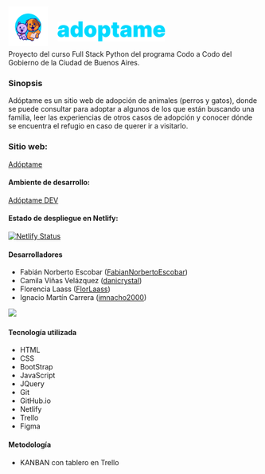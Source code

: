 <p align="left">
<a href="https://www.w3schools.com/cs/" target="_blank"> <img src="img/isotipo redondo.png" alt="adoptame_isotipo" width="80" height="80" style="margin-right: 15px; margin-bottom: -10px;"/></a>
<a href="https://www.w3schools.com/cs/" target="_blank" > <img src="img/logotipo celeste.png" alt="adoptame_isotipo" height="40"/></a>
</p>
Proyecto del curso Full Stack Python del programa Codo a Codo del Gobierno de la Ciudad de Buenos Aires.

### Sinopsis

Adóptame es un sitio web de adopción de animales (perros y gatos), donde se puede consultar para adoptar a algunos de los que están buscando una familia, leer las experiencias de otros casos de adopción y conocer dónde se encuentra el refugio en caso de querer ir a visitarlo.

### Sitio web:
[Adóptame](https://adoptame-ba.netlify.app)

#### Ambiente de desarrollo:
[Adóptame DEV](https://fabiannorbertoescobar.github.io/adoptame/)

#### Estado de despliegue en Netlify:

[![Netlify Status](https://api.netlify.com/api/v1/badges/7082062a-ae16-4f1a-9c39-835167182ff6/deploy-status)](https://app.netlify.com/sites/adoptame-ba/deploys)

#### Desarrolladores

* Fabián Norberto Escobar ([FabianNorbertoEscobar](https://github.com/FabianNorbertoEscobar))<br>
* Camila Viñas Velázquez ([danicrystal](https://github.com/danicrystal))<br>
* Florencia Laass ([FlorLaass](https://github.com/FlorLaass))<br>
* Ignacio Martín Carrera ([imnacho2000](https://github.com/imnacho2000))<br>

<a href = "https://github.com/FabianNorbertoEscobar/adoptame/graphs/contributors">
  <img src = "https://contrib.rocks/image?repo=FabianNorbertoEscobar/adoptame"/>
</a>

#### Tecnología utilizada
* HTML
* CSS
* BootStrap
* JavaScript
* JQuery
* Git
* GitHub.io
* Netlify
* Trello
* Figma

#### Metodología
* KANBAN con tablero en Trello
